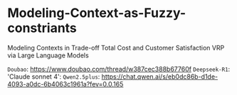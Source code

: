 # Modeling-Context-as-Fuzzy-constriants
Modeling Contexts in Trade-off Total Cost and Customer Satisfaction VRP via Large Language Models

`Doubao`: https://www.doubao.com/thread/w387cec388b67760f
`Deepseek-R1`:
'Claude sonnet 4':
`Qwen2.5plus`: https://chat.qwen.ai/s/eb0dc86b-d1de-4093-a0dc-6b4063c1961a?fev=0.0.165
